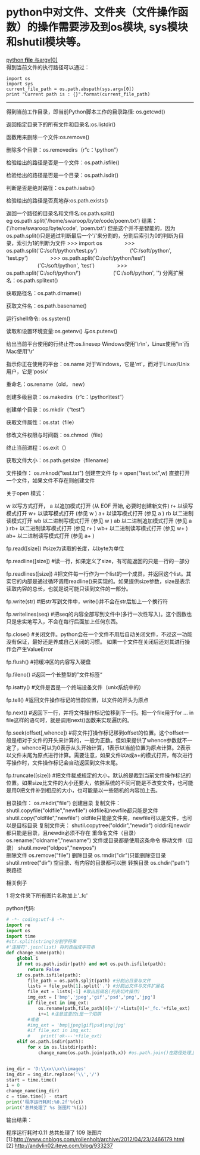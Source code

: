 # python中对文件、文件夹（文件操作函数）的操作需要涉及到os模块, sys模块和shutil模块等。
[python __file__ 与argv[0]](http://andylin02.iteye.com/blog/933237)<br>
得到当前文件的执行路径可以通过：<br>
```
import os
import sys
current_file_path = os.path.abspath(sys.argv[0])
print "Current path is : {}".format(current_file_path)
```

----

得到当前工作目录，即当前Python脚本工作的目录路径: os.getcwd()

返回指定目录下的所有文件和目录名:os.listdir()

函数用来删除一个文件:os.remove()

删除多个目录：os.removedirs（r“c：\python”）

检验给出的路径是否是一个文件：os.path.isfile()

检验给出的路径是否是一个目录：os.path.isdir()

判断是否是绝对路径：os.path.isabs()

检验给出的路径是否真地存:os.path.exists()

返回一个路径的目录名和文件名:os.path.split()     
    eg os.path.split('/home/swaroop/byte/code/poem.txt') 结果：('/home/swaroop/byte/code', 'poem.txt') 
       但是这个并不是智能的，因为os.path.split()只是通过判断最后一个'/'来分割的，分割后索引为0的判断为目录，索引为1的判断为文件
       >>> import os
　　　　>>> os.path.split('C:/soft/python/test.py')
　　　　　　('C:/soft/python', 'test.py')
　　　　>>> os.path.split('C:/soft/python/test')
　　　　　　('C:/soft/python', 'test')
　　　　>>> os.path.split('C:/soft/python/')
　　　　　　('C:/soft/python', '')
分离扩展名：os.path.splitext()

获取路径名：os.path.dirname()

获取文件名：os.path.basename()

运行shell命令: os.system()

读取和设置环境变量:os.getenv() 与os.putenv()

给出当前平台使用的行终止符:os.linesep    Windows使用'\r\n'，Linux使用'\n'而Mac使用'\r'

指示你正在使用的平台：os.name       对于Windows，它是'nt'，而对于Linux/Unix用户，它是'posix'

重命名：os.rename（old， new）

创建多级目录：os.makedirs（r“c：\python\test”）

创建单个目录：os.mkdir（“test”）

获取文件属性：os.stat（file）

修改文件权限与时间戳：os.chmod（file）

终止当前进程：os.exit（）

获取文件大小：os.path.getsize（filename）


文件操作：
os.mknod("test.txt")        创建空文件
fp = open("test.txt",w)     直接打开一个文件，如果文件不存在则创建文件

关于open 模式：

w     以写方式打开，
a     以追加模式打开 (从 EOF 开始, 必要时创建新文件)
r+     以读写模式打开
w+     以读写模式打开 (参见 w )
a+     以读写模式打开 (参见 a )
rb     以二进制读模式打开
wb     以二进制写模式打开 (参见 w )
ab     以二进制追加模式打开 (参见 a )
rb+    以二进制读写模式打开 (参见 r+ )
wb+    以二进制读写模式打开 (参见 w+ )
ab+    以二进制读写模式打开 (参见 a+ )

 

fp.read([size])                     #size为读取的长度，以byte为单位

fp.readline([size])                 #读一行，如果定义了size，有可能返回的只是一行的一部分

fp.readlines([size])                #把文件每一行作为一个list的一个成员，并返回这个list。其实它的内部是通过循环调用readline()来实现的。如果提供size参数，size是表示读取内容的总长，也就是说可能只读到文件的一部分。

fp.write(str)                      #把str写到文件中，write()并不会在str后加上一个换行符

fp.writelines(seq)            #把seq的内容全部写到文件中(多行一次性写入)。这个函数也只是忠实地写入，不会在每行后面加上任何东西。

fp.close()                        #关闭文件。python会在一个文件不用后自动关闭文件，不过这一功能没有保证，最好还是养成自己关闭的习惯。  如果一个文件在关闭后还对其进行操作会产生ValueError

fp.flush()                                      #把缓冲区的内容写入硬盘

fp.fileno()                                      #返回一个长整型的”文件标签“

fp.isatty()                                      #文件是否是一个终端设备文件（unix系统中的）

fp.tell()                                         #返回文件操作标记的当前位置，以文件的开头为原点

fp.next()                                       #返回下一行，并将文件操作标记位移到下一行。把一个file用于for … in file这样的语句时，就是调用next()函数来实现遍历的。

fp.seek(offset[,whence])              #将文件打操作标记移到offset的位置。这个offset一般是相对于文件的开头来计算的，一般为正数。但如果提供了whence参数就不一定了，whence可以为0表示从头开始计算，1表示以当前位置为原点计算。2表示以文件末尾为原点进行计算。需要注意，如果文件以a或a+的模式打开，每次进行写操作时，文件操作标记会自动返回到文件末尾。

fp.truncate([size])                       #把文件裁成规定的大小，默认的是裁到当前文件操作标记的位置。如果size比文件的大小还要大，依据系统的不同可能是不改变文件，也可能是用0把文件补到相应的大小，也可能是以一些随机的内容加上去。

 

目录操作：
os.mkdir("file")                   创建目录
复制文件：
shutil.copyfile("oldfile","newfile")       oldfile和newfile都只能是文件
shutil.copy("oldfile","newfile")            oldfile只能是文件夹，newfile可以是文件，也可以是目标目录
复制文件夹：
shutil.copytree("olddir","newdir")        olddir和newdir都只能是目录，且newdir必须不存在
重命名文件（目录）
os.rename("oldname","newname")       文件或目录都是使用这条命令
移动文件（目录）
shutil.move("oldpos","newpos")   
删除文件
os.remove("file")
删除目录
os.rmdir("dir")只能删除空目录
shutil.rmtree("dir")    空目录、有内容的目录都可以删
转换目录
os.chdir("path")   换路径

 

相关例子 

 1 将文件夹下所有图片名称加上'_fc'

python代码:
```python
# -*- coding:utf-8 -*-
import re
import os
import time
#str.split(string)分割字符串
#'连接符'.join(list) 将列表组成字符串
def change_name(path):
    global i
    if not os.path.isdir(path) and not os.path.isfile(path):
        return False
    if os.path.isfile(path):
        file_path = os.path.split(path) #分割出目录与文件
        lists = file_path[1].split('.') #分割出文件与文件扩展名
        file_ext = lists[-1] #取出后缀名(列表切片操作)
        img_ext = ['bmp','jpeg','gif','psd','png','jpg']
        if file_ext in img_ext:
            os.rename(path,file_path[0]+'/'+lists[0]+'_fc.'+file_ext)
            i+=1 #注意这里的i是一个陷阱
        #或者
        #img_ext = 'bmp|jpeg|gif|psd|png|jpg'
        #if file_ext in img_ext:
        #    print('ok---'+file_ext)
    elif os.path.isdir(path):
        for x in os.listdir(path):
            change_name(os.path.join(path,x)) #os.path.join()在路径处理上很有用


img_dir = 'D:\\xx\\xx\\images'
img_dir = img_dir.replace('\\','/')
start = time.time()
i = 0
change_name(img_dir)
c = time.time() - start
print('程序运行耗时:%0.2f'%(c))
print('总共处理了 %s 张图片'%(i))
```
输出结果：

程序运行耗时:0.11
总共处理了 109 张图片
[1]:http://www.cnblogs.com/rollenholt/archive/2012/04/23/2466179.html
[2]:http://andylin02.iteye.com/blog/933237
